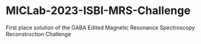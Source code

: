 # MICLab-2023-ISBI-MRS-Challenge
First place solution of the GABA Edited Magnetic Resonance Spectroscopy Reconstruction Challenge
